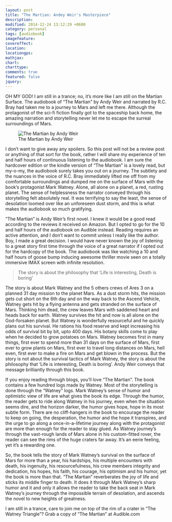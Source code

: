 ```yaml
---
layout: post
title: "The Martian: Andey Weir's Masterpiece"
description: 
modified: 2014-12-24 13:12:29 +0600
category: personal
tags: [audiobook]
imagefeature: 
covereffect: 
location: 
locationgps: 
mathjax: 
chart: 
charttype: 
comments: true
featured: false
jquery: 
---
```


OH MY GOD! I am still in a trance; no, it’s more like I am still on the Martian Surface. The audiobook of “The Martian” by Andy Weir and narrated by R.C. Bray had taken me to a journey to Mars and left me there. Although the protagonist of the sci-fi fiction finally got to the spaceship back home, the amazing narration and storytelling never let me to escape the surreal surroundings of Mars.

<figure>
  <img src="{{ site.url }}/images/post/the-martian.jpg" alt="The Martian by Andy Weir">
  <figcaption>The Martian by Andy Weir</figcaption>
</figure>

I don’t want to give away any spoilers. So this post will not be a review post or anything of that sort for the book, rather I will share my experience of ten and half hours of continuous listening to the audiobook. I am sure the hardcover edition or the kindle version of “The Martian” is a lovely read, but my-o-my, the audiobook surely takes you out on a journey. The subtlety and the nuances in the voice of R.C. Bray immediately lifted me off from my comfortable surroundings and dumped me on the surface of Mars with the book’s protagonist Mark Watney. Alone, all alone on a planet, a red, rusting planet. The sense of helplessness the narrator conveyed through his storytelling felt absolutely real. It was terrifying to say the least, the sense of desolation loomed over like an unforeseen dust storm, and this is what makes the audiobook so much gratifying.

“The Martian” is Andy Weir’s first novel. I knew it would be a good read according to the reviews it received on Amazon. But I opted to go for the 10 and half hours of the audiobook on Audible instead. Reading requires an active attention, and I don’t want to commit unless I really like the author. Boy, I made a great decision. I would have never known the joy of listening to a great story first time through the voice of a great narrator if I opted out for the hardcopy of the book. The audiobook was like watching a 10 and half hours of goose bump inducing awesome thriller movie seen on a totally immersive IMAX screen with infinite resolution.

> The story is about the philosophy that ‘Life is interesting, Death is boring’

The story is about Mark Watney and the 5 others crews of Ares 3 on a planned 31 day mission to the planet Mars. As a dust storm hits, the mission gets cut short on the 6th day and on the way back to the Ascend Vehicle, Watney gets hit by a flying antenna and gets stranded on the surface of Mars. Thinking him dead, the crew leaves Mars with saddened heart and heads back for earth. Watney survives the hit and now is all alone on the God-forsaken planet. But Watney is wonderfully resourceful and he quickly plans out his survival. He rations his food reserve and kept increasing his odds of survival bit by bit, upto 400 days. His botany skills come to play when he decided to grow potatoes on Mars. Watney becomes first in many things, first ever to spend more than 31 days on the surface of Mars, first ever to grow plants on Mars, first ever to travel long distances on Mars, hell even, first ever to make a fire on Mars and get blown in the process. But the story is not about the survival tactics of Mark Watney, the story is about the philosophy that ‘Life is interesting, Death is boring’. Andy Weir conveys that message brilliantly through this book.

If you enjoy reading through blogs, you’ll love “The Martian”. The book contains a few hundred logs made by Watney. Most of the storytelling is done through the “Watney” logs. Mark Watney’s sense of humor and optimistic view of life are what gives the book its edge. Through the humor, the reader gets to ride along Watney in his journey, even when the situation seems dire, and the horizon darker, the humor gives hope, hope in its most subtle form. There are no cliff-hangers in the book to encourage the reader to keep on going, the desperation, the humor and the hope it transpires, and the urge to go along a once-in-a-lifetime journey along with the protagonist are more than enough for the reader to stay glued. As Watney journey’s through the vast-rough lands of Mars alone in his custom-fitted rover, the reader can see the rims of the huge craters far away. It’s an eerie feeling, yet it’s a rewarding one.

So, the book tells the story of Mark Watney’s survival on the surface of Mars for more than a year, his hardships, his multiple encounters with death, his ingenuity, his resourcefulness, his crew members integrity and dedication, his hopes, his faith, his courage, his optimism and his humor, yet the book is more than that. “The Martian” reverberates the joy of life and sticks its middle finger to death. It does it through Mark Watney’s sharp humor and it and only it allows the reader to take the back seat in Mark Watney’s journey through the impossible terrain of desolation, and ascends the novel to new heights of greatness.

I am still in a trance, care to join me on top of the rim of a crater in “The Watney Triangle”? Grab a copy of “The Martian” at Audible.com
